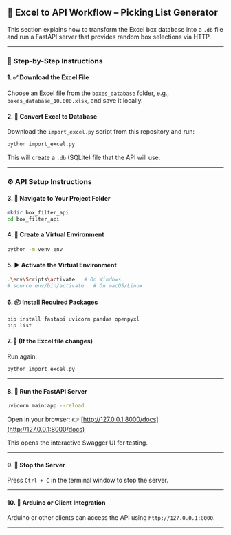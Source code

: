 ## 📅 Excel to API Workflow – Picking List Generator

This section explains how to transform the Excel box database into a `.db` file and run a FastAPI server that provides random box selections via HTTP.

---

### 🦨 Step-by-Step Instructions

#### 1. ✅ Download the Excel File

Choose an Excel file from the `boxes_database` folder, e.g., `boxes_database_10.000.xlsx`, and save it locally.

#### 2. 🔄 Convert Excel to Database

Download the `import_excel.py` script from this repository and run:

```bash
python import_excel.py
```

This will create a `.db` (SQLite) file that the API will use.

---

### ⚙️ API Setup Instructions

#### 3. 📁 Navigate to Your Project Folder

```bash
mkdir box_filter_api
cd box_filter_api
```


#### 4. 🧪 Create a Virtual Environment

```bash
python -m venv env
```

#### 5. ▶️ Activate the Virtual Environment

```bash
.\env\Scripts\activate   # On Windows
# source env/bin/activate   # On macOS/Linux
```

#### 6. 📦 Install Required Packages

```bash
pip install fastapi uvicorn pandas openpyxl
pip list
```

#### 7. 🔁 (If the Excel file changes)

Run again:

```bash
python import_excel.py
```

---

#### 8. 🚀 Run the FastAPI Server

```bash
uvicorn main:app --reload
```

Open in your browser:
👉 [http://127.0.0.1:8000/docs](http://127.0.0.1:8000/docs)

This opens the interactive Swagger UI for testing.

---

#### 9. 📁 Stop the Server

Press `Ctrl + C` in the terminal window to stop the server.

---

#### 10. 🧠 Arduino or Client Integration

Arduino or other clients can access the API using `http://127.0.0.1:8000`.

---

